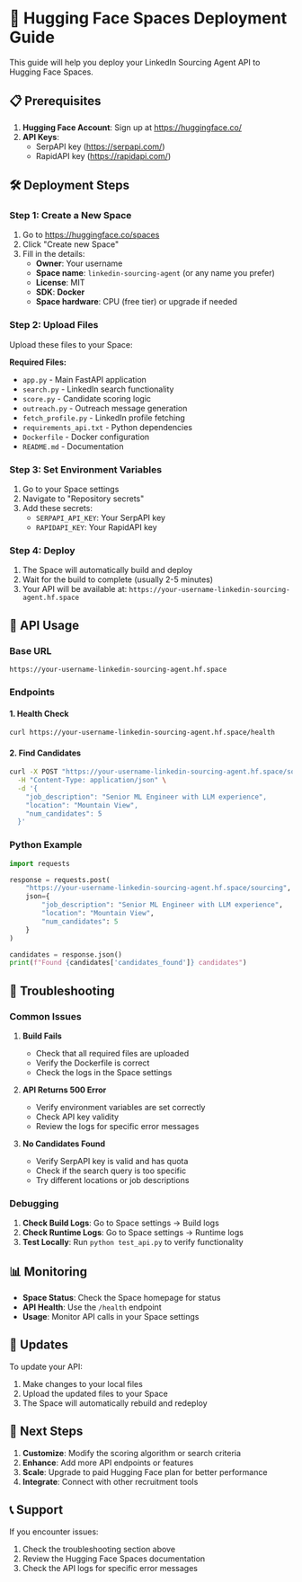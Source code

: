 # 🚀 Hugging Face Spaces Deployment Guide

This guide will help you deploy your LinkedIn Sourcing Agent API to Hugging Face Spaces.

## 📋 Prerequisites

1. **Hugging Face Account**: Sign up at https://huggingface.co/
2. **API Keys**: 
   - SerpAPI key (https://serpapi.com/)
   - RapidAPI key (https://rapidapi.com/)

## 🛠️ Deployment Steps

### Step 1: Create a New Space

1. Go to https://huggingface.co/spaces
2. Click "Create new Space"
3. Fill in the details:
   - **Owner**: Your username
   - **Space name**: `linkedin-sourcing-agent` (or any name you prefer)
   - **License**: MIT
   - **SDK**: **Docker**
   - **Space hardware**: CPU (free tier) or upgrade if needed

### Step 2: Upload Files

Upload these files to your Space:

**Required Files:**
- `app.py` - Main FastAPI application
- `search.py` - LinkedIn search functionality
- `score.py` - Candidate scoring logic
- `outreach.py` - Outreach message generation
- `fetch_profile.py` - LinkedIn profile fetching
- `requirements_api.txt` - Python dependencies
- `Dockerfile` - Docker configuration
- `README.md` - Documentation

### Step 3: Set Environment Variables

1. Go to your Space settings
2. Navigate to "Repository secrets"
3. Add these secrets:
   - `SERPAPI_API_KEY`: Your SerpAPI key
   - `RAPIDAPI_KEY`: Your RapidAPI key

### Step 4: Deploy

1. The Space will automatically build and deploy
2. Wait for the build to complete (usually 2-5 minutes)
3. Your API will be available at: `https://your-username-linkedin-sourcing-agent.hf.space`

## 🔗 API Usage

### Base URL
```
https://your-username-linkedin-sourcing-agent.hf.space
```

### Endpoints

#### 1. Health Check
```bash
curl https://your-username-linkedin-sourcing-agent.hf.space/health
```

#### 2. Find Candidates
```bash
curl -X POST "https://your-username-linkedin-sourcing-agent.hf.space/sourcing" \
  -H "Content-Type: application/json" \
  -d '{
    "job_description": "Senior ML Engineer with LLM experience",
    "location": "Mountain View",
    "num_candidates": 5
  }'
```

### Python Example
```python
import requests

response = requests.post(
    "https://your-username-linkedin-sourcing-agent.hf.space/sourcing",
    json={
        "job_description": "Senior ML Engineer with LLM experience",
        "location": "Mountain View",
        "num_candidates": 5
    }
)

candidates = response.json()
print(f"Found {candidates['candidates_found']} candidates")
```

## 🔧 Troubleshooting

### Common Issues

1. **Build Fails**
   - Check that all required files are uploaded
   - Verify the Dockerfile is correct
   - Check the logs in the Space settings

2. **API Returns 500 Error**
   - Verify environment variables are set correctly
   - Check API key validity
   - Review the logs for specific error messages

3. **No Candidates Found**
   - Verify SerpAPI key is valid and has quota
   - Check if the search query is too specific
   - Try different locations or job descriptions

### Debugging

1. **Check Build Logs**: Go to Space settings → Build logs
2. **Check Runtime Logs**: Go to Space settings → Runtime logs
3. **Test Locally**: Run `python test_api.py` to verify functionality

## 📊 Monitoring

- **Space Status**: Check the Space homepage for status
- **API Health**: Use the `/health` endpoint
- **Usage**: Monitor API calls in your Space settings

## 🔄 Updates

To update your API:

1. Make changes to your local files
2. Upload the updated files to your Space
3. The Space will automatically rebuild and redeploy

## 🎯 Next Steps

1. **Customize**: Modify the scoring algorithm or search criteria
2. **Enhance**: Add more API endpoints or features
3. **Scale**: Upgrade to paid Hugging Face plan for better performance
4. **Integrate**: Connect with other recruitment tools

## 📞 Support

If you encounter issues:
1. Check the troubleshooting section above
2. Review the Hugging Face Spaces documentation
3. Check the API logs for specific error messages 